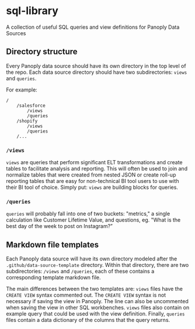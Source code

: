 # sql-library
A collection of useful SQL queries and view definitions for Panoply Data Sources

## Directory structure
Every Panoply data source should have its own directory in the top level of the repo. Each data source directory should have two subdirectories: `views` and `queries`.

For example:
```
/
    /salesforce
        /views
        /queries
    /shopify
        /views
        /queries
    /...
```

### `/views`
`views` are queries that perform significant ELT transformations and create tables to facilitate analysis and reporting. This will often be used to join and normalize tables that were created from nested JSON or create roll-up reporting tables that are easy for non-technical BI tool users to use with their BI tool of choice. Simply put: `views` are building blocks for queries.

### `/queries`
`queries` will probably fall into one of two buckets: "metrics," a single calculation like Customer Lifetime Value, and questions, eg. "What is the best day of the week to post on Instagram?”

## Markdown file templates

Each Panoply data source will have its own directory modeled after the `.github/data-source-template` directory. Within that directory, there are two subdirectories: `/views` and `/queries`, each of these contains a corresponding template markdown file.

The main differences between the two templates are: `views` files have the `CREATE VIEW` syntax commented out. The `CREATE VIEW` syntax is not necessary if saving the view in Panoply. The line can also be uncommented when saving the view in other SQL workbenches. `views` files also contain on example query that could be used with the view definition. Finally, `queries` files contain a data dictionary of the columns that the query returns.
